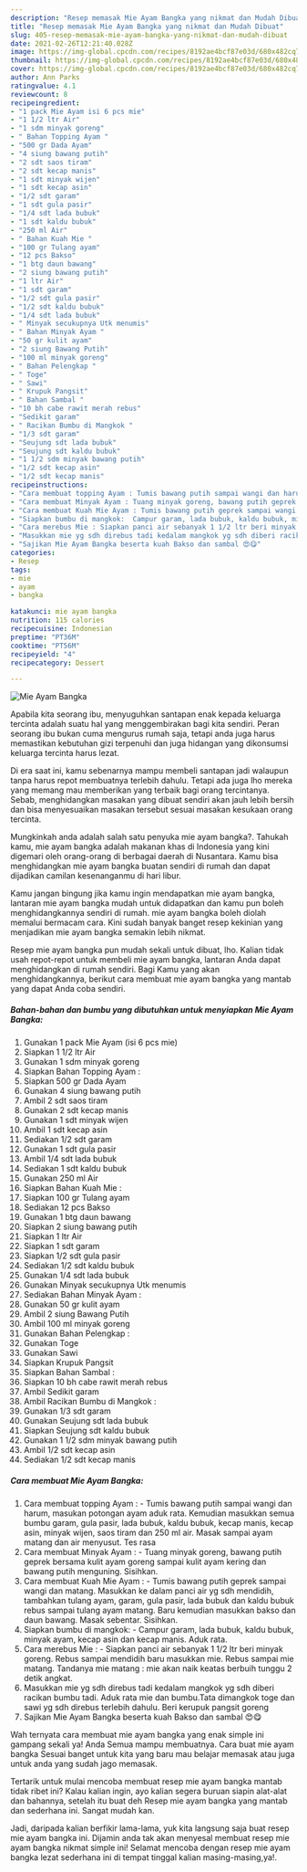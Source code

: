 ```yaml
---
description: "Resep memasak Mie Ayam Bangka yang nikmat dan Mudah Dibuat"
title: "Resep memasak Mie Ayam Bangka yang nikmat dan Mudah Dibuat"
slug: 405-resep-memasak-mie-ayam-bangka-yang-nikmat-dan-mudah-dibuat
date: 2021-02-26T12:21:40.028Z
image: https://img-global.cpcdn.com/recipes/8192ae4bcf87e03d/680x482cq70/mie-ayam-bangka-foto-resep-utama.jpg
thumbnail: https://img-global.cpcdn.com/recipes/8192ae4bcf87e03d/680x482cq70/mie-ayam-bangka-foto-resep-utama.jpg
cover: https://img-global.cpcdn.com/recipes/8192ae4bcf87e03d/680x482cq70/mie-ayam-bangka-foto-resep-utama.jpg
author: Ann Parks
ratingvalue: 4.1
reviewcount: 8
recipeingredient:
- "1 pack Mie Ayam isi 6 pcs mie"
- "1 1/2 ltr Air"
- "1 sdm minyak goreng"
- " Bahan Topping Ayam "
- "500 gr Dada Ayam"
- "4 siung bawang putih"
- "2 sdt saos tiram"
- "2 sdt kecap manis"
- "1 sdt minyak wijen"
- "1 sdt kecap asin"
- "1/2 sdt garam"
- "1 sdt gula pasir"
- "1/4 sdt lada bubuk"
- "1 sdt kaldu bubuk"
- "250 ml Air"
- " Bahan Kuah Mie "
- "100 gr Tulang ayam"
- "12 pcs Bakso"
- "1 btg daun bawang"
- "2 siung bawang putih"
- "1 ltr Air"
- "1 sdt garam"
- "1/2 sdt gula pasir"
- "1/2 sdt kaldu bubuk"
- "1/4 sdt lada bubuk"
- " Minyak secukupnya Utk menumis"
- " Bahan Minyak Ayam "
- "50 gr kulit ayam"
- "2 siung Bawang Putih"
- "100 ml minyak goreng"
- " Bahan Pelengkap "
- " Toge"
- " Sawi"
- " Krupuk Pangsit"
- " Bahan Sambal "
- "10 bh cabe rawit merah rebus"
- "Sedikit garam"
- " Racikan Bumbu di Mangkok "
- "1/3 sdt garam"
- "Seujung sdt lada bubuk"
- "Seujung sdt kaldu bubuk"
- "1 1/2 sdm minyak bawang putih"
- "1/2 sdt kecap asin"
- "1/2 sdt kecap manis"
recipeinstructions:
- "Cara membuat topping Ayam : Tumis bawang putih sampai wangi dan harum, masukan potongan ayam aduk rata. Kemudian masukkan semua bumbu garam, gula pasir, lada bubuk, kaldu bubuk, kecap manis, kecap asin, minyak wijen, saos tiram dan 250 ml air. Masak sampai ayam matang dan air menyusut. Tes rasa"
- "Cara membuat Minyak Ayam : Tuang minyak goreng, bawang putih geprek bersama kulit ayam goreng sampai kulit ayam kering dan bawang putih menguning. Sisihkan."
- "Cara membuat Kuah Mie Ayam : Tumis bawang putih geprek sampai wangi dan matang. Masukkan ke dalam panci air yg sdh mendidih, tambahkan tulang ayam, garam, gula pasir, lada bubuk dan kaldu bubuk rebus sampai tulang ayam matang. Baru kemudian masukkan bakso dan daun bawang. Masak sebentar. Sisihkan."
- "Siapkan bumbu di mangkok:  Campur garam, lada bubuk, kaldu bubuk, minyak ayam, kecap asin dan kecap manis. Aduk rata."
- "Cara merebus Mie : Siapkan panci air sebanyak 1 1/2 ltr beri minyak goreng. Rebus sampai mendidih baru masukkan mie. Rebus sampai mie matang. Tandanya mie matang : mie akan naik keatas berbuih tunggu 2 detik angkat."
- "Masukkan mie yg sdh direbus tadi kedalam mangkok yg sdh diberi racikan bumbu tadi. Aduk rata mie dan bumbu.Tata dimangkok toge dan sawi yg sdh direbus terlebih dahulu. Beri kerupuk pangsit goreng"
- "Sajikan Mie Ayam Bangka beserta kuah Bakso dan sambal 😍😋"
categories:
- Resep
tags:
- mie
- ayam
- bangka

katakunci: mie ayam bangka 
nutrition: 115 calories
recipecuisine: Indonesian
preptime: "PT36M"
cooktime: "PT56M"
recipeyield: "4"
recipecategory: Dessert

---
```



![Mie Ayam Bangka](https://img-global.cpcdn.com/recipes/8192ae4bcf87e03d/680x482cq70/mie-ayam-bangka-foto-resep-utama.jpg)

Apabila kita seorang ibu, menyuguhkan santapan enak kepada keluarga tercinta adalah suatu hal yang menggembirakan bagi kita sendiri. Peran seorang ibu bukan cuma mengurus rumah saja, tetapi anda juga harus memastikan kebutuhan gizi terpenuhi dan juga hidangan yang dikonsumsi keluarga tercinta harus lezat.

Di era  saat ini, kamu sebenarnya mampu membeli santapan jadi walaupun tanpa harus repot membuatnya terlebih dahulu. Tetapi ada juga lho mereka yang memang mau memberikan yang terbaik bagi orang tercintanya. Sebab, menghidangkan masakan yang dibuat sendiri akan jauh lebih bersih dan bisa menyesuaikan masakan tersebut sesuai masakan kesukaan orang tercinta. 



Mungkinkah anda adalah salah satu penyuka mie ayam bangka?. Tahukah kamu, mie ayam bangka adalah makanan khas di Indonesia yang kini digemari oleh orang-orang di berbagai daerah di Nusantara. Kamu bisa menghidangkan mie ayam bangka buatan sendiri di rumah dan dapat dijadikan camilan kesenanganmu di hari libur.

Kamu jangan bingung jika kamu ingin mendapatkan mie ayam bangka, lantaran mie ayam bangka mudah untuk didapatkan dan kamu pun boleh menghidangkannya sendiri di rumah. mie ayam bangka boleh diolah memalui bermacam cara. Kini sudah banyak banget resep kekinian yang menjadikan mie ayam bangka semakin lebih nikmat.

Resep mie ayam bangka pun mudah sekali untuk dibuat, lho. Kalian tidak usah repot-repot untuk membeli mie ayam bangka, lantaran Anda dapat menghidangkan di rumah sendiri. Bagi Kamu yang akan menghidangkannya, berikut cara membuat mie ayam bangka yang mantab yang dapat Anda coba sendiri.

<!--inarticleads1-->

##### Bahan-bahan dan bumbu yang dibutuhkan untuk menyiapkan Mie Ayam Bangka:

1. Gunakan 1 pack Mie Ayam (isi 6 pcs mie)
1. Siapkan 1 1/2 ltr Air
1. Gunakan 1 sdm minyak goreng
1. Siapkan  Bahan Topping Ayam :
1. Siapkan 500 gr Dada Ayam
1. Gunakan 4 siung bawang putih
1. Ambil 2 sdt saos tiram
1. Gunakan 2 sdt kecap manis
1. Gunakan 1 sdt minyak wijen
1. Ambil 1 sdt kecap asin
1. Sediakan 1/2 sdt garam
1. Gunakan 1 sdt gula pasir
1. Ambil 1/4 sdt lada bubuk
1. Sediakan 1 sdt kaldu bubuk
1. Gunakan 250 ml Air
1. Siapkan  Bahan Kuah Mie :
1. Siapkan 100 gr Tulang ayam
1. Sediakan 12 pcs Bakso
1. Gunakan 1 btg daun bawang
1. Siapkan 2 siung bawang putih
1. Siapkan 1 ltr Air
1. Siapkan 1 sdt garam
1. Siapkan 1/2 sdt gula pasir
1. Sediakan 1/2 sdt kaldu bubuk
1. Gunakan 1/4 sdt lada bubuk
1. Gunakan  Minyak secukupnya Utk menumis
1. Sediakan  Bahan Minyak Ayam :
1. Gunakan 50 gr kulit ayam
1. Ambil 2 siung Bawang Putih
1. Ambil 100 ml minyak goreng
1. Gunakan  Bahan Pelengkap :
1. Gunakan  Toge
1. Gunakan  Sawi
1. Siapkan  Krupuk Pangsit
1. Siapkan  Bahan Sambal :
1. Siapkan 10 bh cabe rawit merah rebus
1. Ambil Sedikit garam
1. Ambil  Racikan Bumbu di Mangkok :
1. Gunakan 1/3 sdt garam
1. Gunakan Seujung sdt lada bubuk
1. Siapkan Seujung sdt kaldu bubuk
1. Gunakan 1 1/2 sdm minyak bawang putih
1. Ambil 1/2 sdt kecap asin
1. Sediakan 1/2 sdt kecap manis




<!--inarticleads2-->

##### Cara membuat Mie Ayam Bangka:

1. Cara membuat topping Ayam : - Tumis bawang putih sampai wangi dan harum, masukan potongan ayam aduk rata. Kemudian masukkan semua bumbu garam, gula pasir, lada bubuk, kaldu bubuk, kecap manis, kecap asin, minyak wijen, saos tiram dan 250 ml air. Masak sampai ayam matang dan air menyusut. Tes rasa
1. Cara membuat Minyak Ayam : - Tuang minyak goreng, bawang putih geprek bersama kulit ayam goreng sampai kulit ayam kering dan bawang putih menguning. Sisihkan.
1. Cara membuat Kuah Mie Ayam : - Tumis bawang putih geprek sampai wangi dan matang. Masukkan ke dalam panci air yg sdh mendidih, tambahkan tulang ayam, garam, gula pasir, lada bubuk dan kaldu bubuk rebus sampai tulang ayam matang. Baru kemudian masukkan bakso dan daun bawang. Masak sebentar. Sisihkan.
1. Siapkan bumbu di mangkok:  - Campur garam, lada bubuk, kaldu bubuk, minyak ayam, kecap asin dan kecap manis. Aduk rata.
1. Cara merebus Mie : - Siapkan panci air sebanyak 1 1/2 ltr beri minyak goreng. Rebus sampai mendidih baru masukkan mie. Rebus sampai mie matang. Tandanya mie matang : mie akan naik keatas berbuih tunggu 2 detik angkat.
1. Masukkan mie yg sdh direbus tadi kedalam mangkok yg sdh diberi racikan bumbu tadi. Aduk rata mie dan bumbu.Tata dimangkok toge dan sawi yg sdh direbus terlebih dahulu. Beri kerupuk pangsit goreng
1. Sajikan Mie Ayam Bangka beserta kuah Bakso dan sambal 😍😋




Wah ternyata cara membuat mie ayam bangka yang enak simple ini gampang sekali ya! Anda Semua mampu membuatnya. Cara buat mie ayam bangka Sesuai banget untuk kita yang baru mau belajar memasak atau juga untuk anda yang sudah jago memasak.

Tertarik untuk mulai mencoba membuat resep mie ayam bangka mantab tidak ribet ini? Kalau kalian ingin, ayo kalian segera buruan siapin alat-alat dan bahannya, setelah itu buat deh Resep mie ayam bangka yang mantab dan sederhana ini. Sangat mudah kan. 

Jadi, daripada kalian berfikir lama-lama, yuk kita langsung saja buat resep mie ayam bangka ini. Dijamin anda tak akan menyesal membuat resep mie ayam bangka nikmat simple ini! Selamat mencoba dengan resep mie ayam bangka lezat sederhana ini di tempat tinggal kalian masing-masing,ya!.

